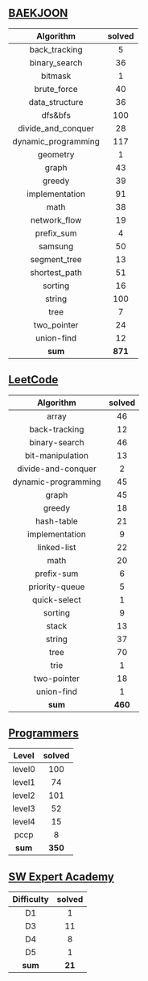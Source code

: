 ## [BAEKJOON](./baekjoon/) 
|    Algorithm    | solved |
| :-------------: | :----: |
|back_tracking|5|
|binary_search|36|
|bitmask|1|
|brute_force|40|
|data_structure|36|
|dfs&bfs|100|
|divide_and_conquer|28|
|dynamic_programming|117|
|geometry|1|
|graph|43|
|greedy|39|
|implementation|91|
|math|38|
|network_flow|19|
|prefix_sum|4|
|samsung|50|
|segment_tree|13|
|shortest_path|51|
|sorting|16|
|string|100|
|tree|7|
|two_pointer|24|
|union-find|12|
| **sum** | **871**|

## [LeetCode](./leetcode/)
|    Algorithm    | solved |
| :-------------: | :----: |
|array|46|
|back-tracking|12|
|binary-search|46|
|bit-manipulation|13|
|divide-and-conquer|2|
|dynamic-programming|45|
|graph|45|
|greedy|18|
|hash-table|21|
|implementation|9|
|linked-list|22|
|math|20|
|prefix-sum|6|
|priority-queue|5|
|quick-select|1|
|sorting|9|
|stack|13|
|string|37|
|tree|70|
|trie|1|
|two-pointer|18|
|union-find|1|
| **sum** | **460**|

## [Programmers](./programmers/)
|    Level    | solved |
| :-------------: | :----: |
|level0|100|
|level1|74|
|level2|101|
|level3|52|
|level4|15|
|pccp|8|
| **sum** | **350**|

## [SW Expert Academy](./swea/)
|    Difficulty    | solved |
| :-------------: | :----: |
|D1|1|
|D3|11|
|D4|8|
|D5|1|
| **sum** | **21**|

